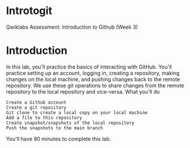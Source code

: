 # Introtogit
Qwiklabs Assessment: Introduction to Github (Week 3)

# Introduction
In this lab, you'll practice the basics of interacting with GitHub. You'll practice setting up an account, logging in, creating a repository, making changes on the local machine, and pushing changes back to the remote repository. We use these git operations to share changes from the remote repository to the local repository and vice-versa.
What you'll do

    Create a Github account
    Create a git repository
    Git clone to create a local copy on your local machine
    Add a file to this repository
    Create snapshot/snapshots of the local repository
    Push the snapshots to the main branch

You'll have 90 minutes to complete this lab.
